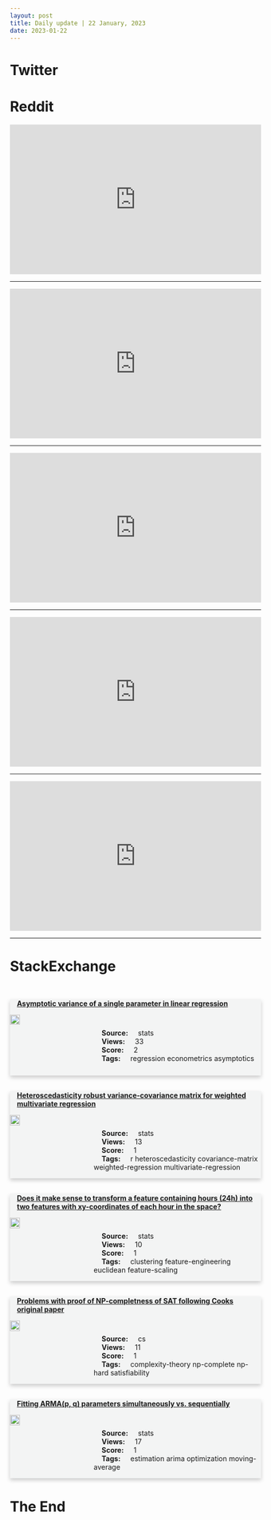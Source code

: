 ```yaml
---
layout: post
title: Daily update | 22 January, 2023
date: 2023-01-22
---
```


<script async src="https://platform.twitter.com/widgets.js" charset="utf-8"></script>


<script src='https://storage.ko-fi.com/cdn/scripts/overlay-widget.js'></script>
<script>
  kofiWidgetOverlay.draw('themldojo', {
    'type': 'floating-chat',
    'floating-chat.donateButton.text': 'Support me',
    'floating-chat.donateButton.background-color': '#f45d22',
    'floating-chat.donateButton.text-color': '#fff'
  });
</script>

# Twitter 

<blockquote class="twitter-tweet"><a href="https://twitter.com/PopCrave/status/1616888339587805184"></a></blockquote>

<blockquote class="twitter-tweet"><a href="https://twitter.com/gp_pulipaka/status/1616601503787008004"></a></blockquote>

<blockquote class="twitter-tweet"><a href="https://twitter.com/tribelaw/status/1616783826197291008"></a></blockquote>

<blockquote class="twitter-tweet"><a href="https://twitter.com/BuzzingPop/status/1616926529941913600"></a></blockquote>

<blockquote class="twitter-tweet"><a href="https://twitter.com/KirkDBorne/status/1616677641867923458"></a></blockquote>

<blockquote class="twitter-tweet"><a href="https://twitter.com/ylecun/status/1616806298900910080"></a></blockquote>

<blockquote class="twitter-tweet"><a href="https://twitter.com/huggingface/status/1616733235182194688"></a></blockquote>

<blockquote class="twitter-tweet"><a href="https://twitter.com/ylecun/status/1616945271316905992"></a></blockquote>

<blockquote class="twitter-tweet"><a href="https://twitter.com/ylecun/status/1616680246337572864"></a></blockquote>

<blockquote class="twitter-tweet"><a href="https://twitter.com/ylecun/status/1616937517512622083"></a></blockquote>

# Reddit 

<iframe id="reddit-embed" src="https://www.redditmedia.com/r/MachineLearning/comments/10holgp/r_new_tsetlin_machine_learning_scheme_creates_up?ref_source=embed&amp;ref=share&amp;embed=true" sandbox="allow-scripts allow-same-origin allow-popups" style="border: none;" height="300" width="100%" scrolling="yes"></iframe>
<hr style="width:100%;text-align:left;margin-left:0">
<iframe id="reddit-embed" src="https://www.redditmedia.com/r/datascience/comments/10hlaj0/how_to_hire_a_data_scientist_when_im_not_a_data?ref_source=embed&amp;ref=share&amp;embed=true" sandbox="allow-scripts allow-same-origin allow-popups" style="border: none;" height="300" width="100%" scrolling="yes"></iframe>
<hr style="width:100%;text-align:left;margin-left:0">
<iframe id="reddit-embed" src="https://www.redditmedia.com/r/datascience/comments/10hii5k/wip_dragn_drop_interactive_dashboard_editor?ref_source=embed&amp;ref=share&amp;embed=true" sandbox="allow-scripts allow-same-origin allow-popups" style="border: none;" height="300" width="100%" scrolling="yes"></iframe>
<hr style="width:100%;text-align:left;margin-left:0">
<iframe id="reddit-embed" src="https://www.redditmedia.com/r/dataengineering/comments/10hie7t/what_would_you_price_data_engineering_at?ref_source=embed&amp;ref=share&amp;embed=true" sandbox="allow-scripts allow-same-origin allow-popups" style="border: none;" height="300" width="100%" scrolling="yes"></iframe>
<hr style="width:100%;text-align:left;margin-left:0">
<iframe id="reddit-embed" src="https://www.redditmedia.com/r/dataengineering/comments/10hx1gb/open_source_data_catalog?ref_source=embed&amp;ref=share&amp;embed=true" sandbox="allow-scripts allow-same-origin allow-popups" style="border: none;" height="300" width="100%" scrolling="yes"></iframe>
<hr style="width:100%;text-align:left;margin-left:0">

<style>
.card {
box-shadow: 0 4px 8px 0 rgba(0,0,0,0.2);
transition: 0.3s;
width: 100%;
background-color: #F3F4F4;
}
p{
    margin-left:  3em;
    padding-top: 1em;
}
.part2{
    display: grid;
    grid-template-columns: 1fr 3fr;
}
h4{
    margin: 1em;
}

.card:hover {
box-shadow: 0 8px 16px 0 rgba(0,0,0,0.2);
}
b {
padding: 2px 16px;
}
</style>
  
# StackExchange 


  <br>
  <div class="card">
  <h4><a href='https://stats.stackexchange.com/questions/602686/asymptotic-variance-of-a-single-parameter-in-linear-regression'>Asymptotic variance of a single parameter in linear regression</a></h4> 
  <div class="part2">
      <img src="https://cdn.sstatic.net/Sites/stats/Img/apple-touch-icon@2.png?v=344f57aa10cc" alt="Img missing!" style="width:40%">
      <p><b>Source:</b> stats<br><b>Views:</b> 33<br><b>Score:</b> 2<br><b>Tags:</b> <span class="badge badge-dark">regression</span> <span class="badge badge-dark">econometrics</span> <span class="badge badge-dark">asymptotics</span></p> 
  </div>
  </div>
      
  <br>
  <div class="card">
  <h4><a href='https://stats.stackexchange.com/questions/602712/heteroscedasticity-robust-variance-covariance-matrix-for-weighted-multivariate-r'>Heteroscedasticity robust variance-covariance matrix for weighted multivariate regression</a></h4> 
  <div class="part2">
      <img src="https://cdn.sstatic.net/Sites/stats/Img/apple-touch-icon@2.png?v=344f57aa10cc" alt="Img missing!" style="width:40%">
      <p><b>Source:</b> stats<br><b>Views:</b> 13<br><b>Score:</b> 1<br><b>Tags:</b> <span class="badge badge-dark">r</span> <span class="badge badge-dark">heteroscedasticity</span> <span class="badge badge-dark">covariance-matrix</span> <span class="badge badge-dark">weighted-regression</span> <span class="badge badge-dark">multivariate-regression</span></p> 
  </div>
  </div>
      
  <br>
  <div class="card">
  <h4><a href='https://stats.stackexchange.com/questions/602707/does-it-make-sense-to-transform-a-feature-containing-hours-24h-into-two-featur'>Does it make sense to transform a feature containing hours (24h) into two features with xy-coordinates of each hour in the space?</a></h4> 
  <div class="part2">
      <img src="https://cdn.sstatic.net/Sites/stats/Img/apple-touch-icon@2.png?v=344f57aa10cc" alt="Img missing!" style="width:40%">
      <p><b>Source:</b> stats<br><b>Views:</b> 10<br><b>Score:</b> 1<br><b>Tags:</b> <span class="badge badge-dark">clustering</span> <span class="badge badge-dark">feature-engineering</span> <span class="badge badge-dark">euclidean</span> <span class="badge badge-dark">feature-scaling</span></p> 
  </div>
  </div>
      
  <br>
  <div class="card">
  <h4><a href='https://cs.stackexchange.com/questions/157009/problems-with-proof-of-np-completness-of-sat-following-cooks-original-paper'>Problems with proof of NP-completness of SAT following Cooks original paper</a></h4> 
  <div class="part2">
      <img src="https://cdn.sstatic.net/Sites/cs/Img/apple-touch-icon@2.png?v=324a3e0c2b03" alt="Img missing!" style="width:40%">
      <p><b>Source:</b> cs<br><b>Views:</b> 11<br><b>Score:</b> 1<br><b>Tags:</b> <span class="badge badge-dark">complexity-theory</span> <span class="badge badge-dark">np-complete</span> <span class="badge badge-dark">np-hard</span> <span class="badge badge-dark">satisfiability</span></p> 
  </div>
  </div>
      
  <br>
  <div class="card">
  <h4><a href='https://stats.stackexchange.com/questions/602725/fitting-armap-q-parameters-simultaneously-vs-sequentially'>Fitting ARMA(p, q) parameters simultaneously vs. sequentially</a></h4> 
  <div class="part2">
      <img src="https://cdn.sstatic.net/Sites/stats/Img/apple-touch-icon@2.png?v=344f57aa10cc" alt="Img missing!" style="width:40%">
      <p><b>Source:</b> stats<br><b>Views:</b> 17<br><b>Score:</b> 1<br><b>Tags:</b> <span class="badge badge-dark">estimation</span> <span class="badge badge-dark">arima</span> <span class="badge badge-dark">optimization</span> <span class="badge badge-dark">moving-average</span></p> 
  </div>
  </div>
      
# The End